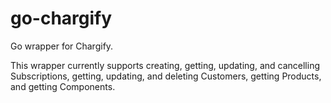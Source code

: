 # go-chargify
Go wrapper for Chargify.

This wrapper currently supports creating, getting, updating, and cancelling Subscriptions, getting, updating, and deleting Customers, getting Products, and getting Components.
